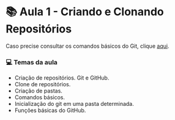 # :books: Aula 1 - Criando e Clonando Repositórios 

Caso precise consultar os comandos básicos do Git, clique  [aqui](https://github.com/Gerebabh/Git_GitHub_Curso_DIO/blob/64f89376616ddaf8e9c9a244bb4b806c81d33d89/Aula%201%20-%20Criando%20e%20Clonando%20Reposit%C3%B3rios.md).

### :computer: Temas da aula

* Criação de repositórios. Git e GitHub.
* Clone de repositórios.
* Criação de pastas.
* Comandos básicos.
* Inicialização do git em uma pasta determinada.
* Funções básicas do GitHub.

